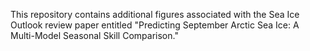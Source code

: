 This repository contains additional figures associated with the Sea Ice Outlook review paper entitled "Predicting September Arctic Sea Ice: A Multi-Model Seasonal Skill Comparison."
